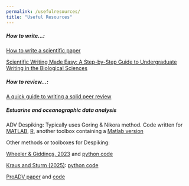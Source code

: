 ```yaml
---
permalink: /usefulresources/
title: "Useful Resources"
---
```


##### How to write...: 

[How to write a scientific paper](https://spie.org/news/photonics-focus/janfeb-2020/how-to-write-a-scientific-paper?SSO=1)

[Scientific Writing Made Easy: A Step-by-Step Guide to Undergraduate Writing in the Biological Sciences](https://esajournals.onlinelibrary.wiley.com/doi/full/10.1002/bes2.1258)



##### How to review...: 

[A quick guide to writing a solid peer review](https://eos.org/science-updates/a-quick-guide-to-writing-a-solid-peer-review)



##### Estuarine and oceanographic data analysis




ADV Despiking: Typically uses Goring & Nikora method. Code written for [MATLAB](https://la.mathworks.com/matlabcentral/fileexchange/15361-despiking), [R](https://rdrr.io/github/jsta/adv/man/spikegornik.html), another toolbox containing a [Matlab version](https://github.com/macvicab/MITT/)

Other methods or toolboxes for Despiking: 

[Wheeler & Giddings, 2023](https://journals.ametsoc.org/view/journals/atot/40/3/JTECH-D-21-0144.1.xml) and [python code](https://github.com/dcwheeler/IG-Dissipation-Processing-Code)

[Kraus and Sturm (2025)](https://ascelibrary.org/doi/10.1061/JHEND8.HYENG-14226):  [python code](https://github.com/FluidSedDynamics/ADV-UKDE-Despiking)

[ProADV paper](https://www.sciencedirect.com/science/article/pii/S2352711024002383#sec0001) and [code](https://github.com/farzadasgari/proadv/)
